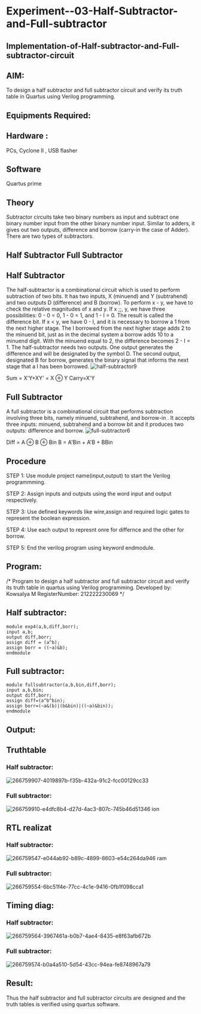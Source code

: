 # Experiment--03-Half-Subtractor-and-Full-subtractor
## Implementation-of-Half-subtractor-and-Full-subtractor-circuit
## AIM:
To design a half subtractor and full subtractor circuit and verify its truth table in Quartus using Verilog programming.

## Equipments Required:
## Hardware :
PCs, Cyclone II , USB flasher
## Software 
Quartus prime
## Theory
Subtractor circuits take two binary numbers as input and subtract one binary number input from the other binary number input. Similar to adders, it gives out two outputs, difference and borrow (carry-in the case of Adder). There are two types of subtractors.

## Half Subtractor Full Subtractor
## Half Subtractor
The half-subtractor is a combinational circuit which is used to perform subtraction of two bits. It has two inputs, X (minuend) and Y (subtrahend) and two outputs D (difference) and B (borrow). To perform x - y, we have to check the relative magnitudes of x and y. If x ;;, y, we have three possibilities: 0 - 0 = 0, 1 - 0 = 1, and 1 - I = 0. The result is called the difference bit. If x < y, we have 0 - I, and it is necessary to borrow a 1 from the next higher stage. The I borrowed from the next higher stage adds 2 to the minuend bit, just as in the decimal system a borrow adds 10 to a minuend digit. With the minuend equal to 2, the difference becomes 2 - I = 1. The half-subtractor needs two outputs. One output generates the difference and will be designated by the symbol D. The second output, designated B for borrow, generates the binary signal that informs the next stage that a I has been borrowed.
![half-subtractor9](https://user-images.githubusercontent.com/36288975/166112538-58c3bc7c-ee5d-4e6a-ac8d-8e8328efe27a.png)


Sum = X'Y+XY' = X ⊕ Y
Carry=X'Y

## Full Subtractor
A full subtractor is a combinational circuit that performs subtraction involving three bits, namely minuend, subtrahend, and borrow-in . It accepts three inputs: minuend, subtrahend and a borrow bit and it produces two outputs: difference and borrow. 
![full-subtractor6](https://user-images.githubusercontent.com/36288975/166112541-24c68359-3de8-4674-ae22-8272ffc385ed.png)


Diff = A ⊕ B ⊕ Bin B = A'Bin + A'B + BBin

## Procedure

STEP 1: Use module project name(input,output) to start the Verilog programmming.

STEP 2: Assign inputs and outputs using the word input and output respectively.

STEP 3: Use defined keywords like wire,assign and required logic gates to represent the boolean expression.

STEP 4: Use each output to represnt onre for differnce and the other for borrow.

STEP 5: End the verilog program using keyword endmodule.

## Program:
/*
Program to design a half subtractor and full subtractor circuit and verify its truth table in quartus using Verilog programming.
Developed by: Kowsalya M
RegisterNumber:  212222230069
*/
## Half subtractor:
```
module exp4(a,b,diff,borr);
input a,b;
output diff,borr;
assign diff = (a^b);
assign borr = ((~a)&b);
endmodule
```
## Full subtractor:
```
module fullsubtractor(a,b,bin,diff,borr);
input a,b,bin;
output diff,borr;
assign diff=(a^b^bin);
assign borr=(~a&(b)|(b&bin)|((~a)&bin));
endmodule
```
## Output:
## Truthtable
### Half subtractor:
![266759907-4019897b-f35b-432a-91c2-fcc00129cc33](https://github.com/Kowsalyasathya/Experiment--03-Half-Subtractor-and-Full-subtractor/assets/118671457/fd774c59-7eb9-4dc3-986d-9b3591c7e86a)
### Full subtractor:
![266759910-e4dfc8b4-d27d-4ac3-807c-745b46d51346](https://github.com/Kowsalyasathya/Experiment--03-Half-Subtractor-and-Full-subtractor/assets/118671457/78ea19c1-0630-45bc-bb36-7a653daa07f9)
ion
##  RTL realizat
### Half subtractor:
![266759547-e044ab92-b89c-4899-8603-e54c264da946](https://github.com/Kowsalyasathya/Experiment--03-Half-Subtractor-and-Full-subtractor/assets/118671457/f0f92d5d-1009-49b4-86ff-1f3bc32c9052)
ram 
### Full subtractor:
![266759554-6bc51f4e-77cc-4c1e-9416-0fb1f098cca1](https://github.com/Kowsalyasathya/Experiment--03-Half-Subtractor-and-Full-subtractor/assets/118671457/7f584410-bb7d-4cc1-84c6-36ed2049daf3)
## Timing diag:
 ### Half subtractor:

![266759564-3967461a-b0b7-4ae4-8435-e8f63afb672b](https://github.com/Kowsalyasathya/Experiment--03-Half-Subtractor-and-Full-subtractor/assets/118671457/7018a70f-5853-4d50-90b3-2e83b6848120)
### Full subtractor:
![266759574-b0a4a510-5d54-43cc-94ea-fe8748967a79](https://github.com/Kowsalyasathya/Experiment--03-Half-Subtractor-and-Full-subtractor/assets/118671457/bbc7f5cd-e885-476a-b502-6f718b0ad7e8)
## Result:
Thus the half subtractor and full subtractor circuits are designed and the truth tables is verified using quartus software.
